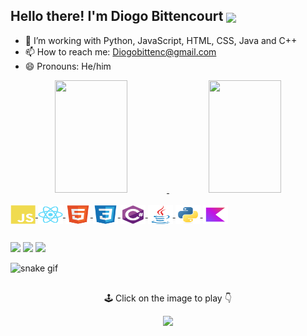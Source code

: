 ## Hello there! I'm Diogo Bittencourt <img align="center" src="https://media.giphy.com/media/4AinVHD68bKoYooy8t/giphy.gif" width="150">

- 🌱 I’m working with Python, JavaScript, HTML, CSS, Java and C++
- 📫 How to reach me: Diogobittenc@gmail.com
- 😄 Pronouns: He/him

<div align="center">
  <a href="https://github.com/diogobitten">
  <img height="180em"img width="48%" src="https://github-readme-stats.vercel.app/api?username=diogobitten&show_icons=true&theme=radical&include_all_commits=true&count_private=true"/>
  <img height="180em" img width="48%" src="https://github-readme-stats.vercel.app/api/top-langs/?username=diogobitten&layout=compact&langs_count=7&theme=radical"/>
</div>
  
 <div style="display: inline_block"><br>
  <img align="center" alt="Diogo-Js" height="30" width="40" src="https://raw.githubusercontent.com/devicons/devicon/master/icons/javascript/javascript-plain.svg">
  <img align="center" alt="Diogo-React" height="30" width="40" src="https://raw.githubusercontent.com/devicons/devicon/master/icons/react/react-original.svg">
  <img align="center" alt="Diogo-HTML" height="30" width="40" src="https://raw.githubusercontent.com/devicons/devicon/master/icons/html5/html5-original.svg">
  <img align="center" alt="Diogo-CSS" height="30" width="40" src="https://raw.githubusercontent.com/devicons/devicon/master/icons/css3/css3-original.svg">
  <img align="center" alt="Diogo-Csharp" height="30" width="40" src="https://raw.githubusercontent.com/devicons/devicon/master/icons/csharp/csharp-original.svg">
  <img align="center" alt="Diogo-Csharp" height="30" width="40" src="https://raw.githubusercontent.com/devicons/devicon/master/icons/java/java-original.svg">
  <img align="center" alt="Diogo-Csharp" height="30" width="40" src="https://raw.githubusercontent.com/devicons/devicon/master/icons/python/python-original.svg">
   <img align="center" alt="Diogo-Kotlin" height="30" width="40" src="https://raw.githubusercontent.com/devicons/devicon/master/icons/kotlin/kotlin-original.svg">
  <img align="right" alt="" height="150" style="border-radius:50px;" 
  src="">
</div>
  
  ##
  
<div> 
  <a href="https://instagram.com/diogobitten" target="_blank"><img src="https://img.shields.io/badge/-Instagram-%23E4405F?style=for-the-badge&logo=instagram&logoColor=white" target="_blank"></a>
 <a href="https://discord.gg/diogob" target="_blank"><img src="https://img.shields.io/badge/Discord-7289DA?style=for-the-badge&logo=discord&logoColor=white" target="_blank"></a> 
  <a href = "mailto:diogobittenc@gmail.com"><img src="https://img.shields.io/badge/-Gmail-%23333?style=for-the-badge&logo=gmail&logoColor=white" target="_blank"></a>

![snake gif](https://raw.githubusercontent.com/diogobitten/diogobitten/output/github-contribution-grid-snake.svg)

 
</div>
  
  
##


<div align="center">

🕹️ Click on the image to play 👇

<a href="https://editor.p5js.org/diogobitten/full/xCNjsYa9_" target="_blank">
  <img src="https://media.giphy.com/media/JiQJ95hKcgyZOTDqsi/giphy.gif" width="600">
</a>

</div>


 
